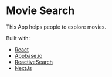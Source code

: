 # Movie Search

This App helps people to explore movies.

Built with:

* [React](https://reactjs.org/)
* [Appbase.io](https://appbase.io/)
* [ReactiveSearch](https://opensource.appbase.io/reactivesearch/)
* [NextJs](https://nextjs.org/)

